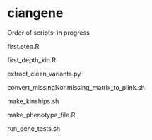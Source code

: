 ciangene
========
Order of scripts: in progress


first.step.R

first_depth_kin.R

extract_clean_variants.py

convert_missingNonmissing_matrix_to_plink.sh

make_kinships.sh

make_phenotype_file.R

run_gene_tests.sh


